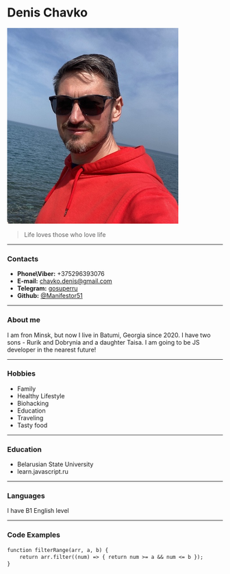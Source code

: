# Denis Chavko

![Denis Chavko](img/me.jpg "Denis Chavko")
> Life loves those who love life

---

### Contacts
* **Phone\Viber:** +375296393076
* **E-mail:** [chavko.denis@gmail.com](mailto:chavko.denis@gmail.com)
* **Telegram:** [gosuperru](https://t.me/gosuperru)
* **Github:** [@Manifestor51](https://github.com/Manifestor51)

---

### About me
I am fron Minsk, but now I live in Batumi, Georgia since 2020.
I have two sons - Rurik and Dobrynia and a daughter Taisa. I am going to be JS developer in the nearest future!

---

### Hobbies
* Family
* Healthy Lifestyle
* Biohacking
* Education
* Traveling
* Tasty food

---

### Education
* Belarusian State University
* learn.javascript.ru

---

### Languages
I have B1 English level

---

### Code Examples
```
function filterRange(arr, a, b) {
    return arr.filter((num) => { return num >= a && num <= b });
}
```

